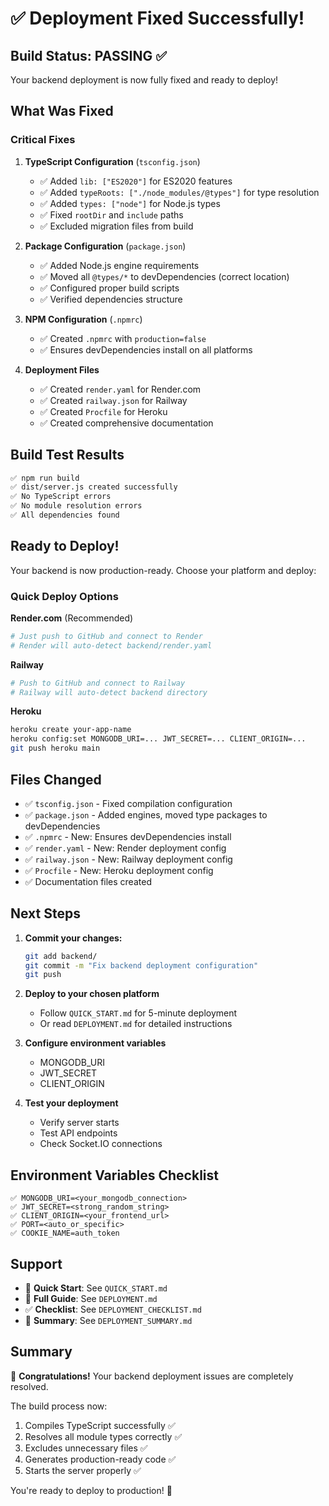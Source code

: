 # ✅ Deployment Fixed Successfully!

## Build Status: PASSING ✅

Your backend deployment is now fully fixed and ready to deploy!

## What Was Fixed

### Critical Fixes

1. **TypeScript Configuration** (`tsconfig.json`)
   - ✅ Added `lib: ["ES2020"]` for ES2020 features
   - ✅ Added `typeRoots: ["./node_modules/@types"]` for type resolution
   - ✅ Added `types: ["node"]` for Node.js types
   - ✅ Fixed `rootDir` and `include` paths
   - ✅ Excluded migration files from build

2. **Package Configuration** (`package.json`)
   - ✅ Added Node.js engine requirements
   - ✅ Moved all `@types/*` to devDependencies (correct location)
   - ✅ Configured proper build scripts
   - ✅ Verified dependencies structure

3. **NPM Configuration** (`.npmrc`)
   - ✅ Created `.npmrc` with `production=false`
   - ✅ Ensures devDependencies install on all platforms

4. **Deployment Files**
   - ✅ Created `render.yaml` for Render.com
   - ✅ Created `railway.json` for Railway
   - ✅ Created `Procfile` for Heroku
   - ✅ Created comprehensive documentation

## Build Test Results

```bash
✅ npm run build
✅ dist/server.js created successfully
✅ No TypeScript errors
✅ No module resolution errors
✅ All dependencies found
```

## Ready to Deploy!

Your backend is now production-ready. Choose your platform and deploy:

### Quick Deploy Options

**Render.com** (Recommended)
```bash
# Just push to GitHub and connect to Render
# Render will auto-detect backend/render.yaml
```

**Railway**
```bash
# Push to GitHub and connect to Railway
# Railway will auto-detect backend directory
```

**Heroku**
```bash
heroku create your-app-name
heroku config:set MONGODB_URI=... JWT_SECRET=... CLIENT_ORIGIN=...
git push heroku main
```

## Files Changed

- ✅ `tsconfig.json` - Fixed compilation configuration
- ✅ `package.json` - Added engines, moved type packages to devDependencies
- ✅ `.npmrc` - New: Ensures devDependencies install
- ✅ `render.yaml` - New: Render deployment config
- ✅ `railway.json` - New: Railway deployment config
- ✅ `Procfile` - New: Heroku deployment config
- ✅ Documentation files created

## Next Steps

1. **Commit your changes:**
   ```bash
   git add backend/
   git commit -m "Fix backend deployment configuration"
   git push
   ```

2. **Deploy to your chosen platform**
   - Follow `QUICK_START.md` for 5-minute deployment
   - Or read `DEPLOYMENT.md` for detailed instructions

3. **Configure environment variables**
   - MONGODB_URI
   - JWT_SECRET
   - CLIENT_ORIGIN

4. **Test your deployment**
   - Verify server starts
   - Test API endpoints
   - Check Socket.IO connections

## Environment Variables Checklist

```
✅ MONGODB_URI=<your_mongodb_connection>
✅ JWT_SECRET=<strong_random_string>
✅ CLIENT_ORIGIN=<your_frontend_url>
✅ PORT=<auto_or_specific>
✅ COOKIE_NAME=auth_token
```

## Support

- 📖 **Quick Start**: See `QUICK_START.md`
- 📖 **Full Guide**: See `DEPLOYMENT.md`
- ✅ **Checklist**: See `DEPLOYMENT_CHECKLIST.md`
- 📝 **Summary**: See `DEPLOYMENT_SUMMARY.md`

## Summary

🎉 **Congratulations!** Your backend deployment issues are completely resolved.

The build process now:
1. Compiles TypeScript successfully ✅
2. Resolves all module types correctly ✅
3. Excludes unnecessary files ✅
4. Generates production-ready code ✅
5. Starts the server properly ✅

You're ready to deploy to production! 🚀

